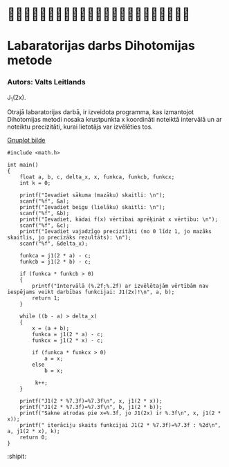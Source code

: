 # :bat::bat::bat::bat::bat::bat::bat::bat::bat::bat::bat::bat::bat::bat::bat::bat::bat::bat::bat::bat::bat::bat::bat:
# Labaratorijas darbs Dihotomijas metode
### Autors: Valts Leitlands
J<sub>1</sub>(2x).

Otrajā labaratorijas darbā, ir izveidota programma, kas izmantojot Dihotomijas metodi nosaka krustpunkta x koordināti noteiktā intervālā un ar noteiktu precizitāti, kurai lietotājs var izvēlēties tos.

[Gnuplot bilde](https://github.com/Tedhufu/RTR105/blob/main/Labori/LD2/Krustpunkti.png)

```#include <stdio.h>
#include <math.h>

int main() 
{
    float a, b, c, delta_x, x, funkca, funkcb, funkcx;
    int k = 0;

    printf("Ievadiet sākuma (mazāku) skaitli: \n");
    scanf("%f", &a);
    printf("Ievadiet beigu (lielāku) skaitli: \n");
    scanf("%f", &b);
    printf("Ievadiet, kādai f(x) vērtībai aprēķināt x vērtību: \n");
    scanf("%f", &c);
    printf("Ievadiet vajadzīgo precizitāti (no 0 līdz 1, jo mazāks skaitlis, jo precīzāks rezultāts): \n");
    scanf("%f", &delta_x);

    funkca = j1(2 * a) - c;
    funkcb = j1(2 * b) - c;

    if (funkca * funkcb > 0) 
    {
        printf("Intervālā (%.2f;%.2f) ar izvēlētajām vērtībām nav iespējams veikt darbības funkcijai: J1(2x)!\n", a, b);
        return 1;
    }

    while ((b - a) > delta_x) 
    {
        x = (a + b);
        funkca = j1(2 * a) - c;
        funkcx = j1(2 * x) - c;

        if (funkca * funkcx > 0)
            a = x;
        else
            b = x;

         k++;
    }

    printf("J1(2 * %7.3f)=%7.3f\n", x, j1(2 * x));
    printf("J1(2 * %7.3f)=%7.3f\n", b, j1(2 * b));
    printf("Sakne atrodas pie x=%.3f, jo J1(2x) ir %.3f\n", x, j1(2 * x));
    printf(" iterāciju skaits funkcijai J1(2 * %7.3f)=%7.3f : %2d\n", a, j1(2 * x), k);
    return 0;
}
```
:shipit:
